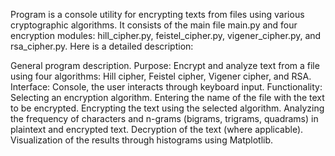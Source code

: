 Program is a console utility for encrypting texts from files using various cryptographic algorithms. It consists of the main file main.py and four encryption modules: hill_cipher.py, feistel_cipher.py, vigener_cipher.py, and rsa_cipher.py. Here is a detailed description:

General program description.
Purpose: Encrypt and analyze text from a file using four algorithms: Hill cipher, Feistel cipher, Vigener cipher, and RSA.
Interface: Console, the user interacts through keyboard input.
Functionality:
Selecting an encryption algorithm.
Entering the name of the file with the text to be encrypted.
Encrypting the text using the selected algorithm.
Analyzing the frequency of characters and n-grams (bigrams, trigrams, quadrams) in plaintext and encrypted text.
Decryption of the text (where applicable).
Visualization of the results through histograms using Matplotlib.
